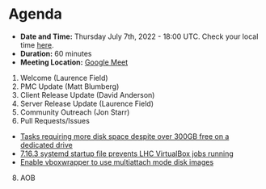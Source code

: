 # Agenda

* **Date and Time:** Thursday July 7th, 2022 - 18:00 UTC.  Check your local time [here](https://www.timeanddate.com/worldclock/converter.html?iso=20220707T180000&p1=791&p2=64&p3=179&p4=1440&p5=136&p6=309).
* **Duration:** 60 minutes
* **Meeting Location:** [Google Meet](https://meet.google.com/pgs-wwfv-gdk)

1. Welcome (Laurence Field) 
2. PMC Update (Matt Blumberg)
3. Client Release Update (David Anderson)
4. Server Release Update (Laurence Field) 
5. Community Outreach (Jon Starr) 
6. Pull Requests/Issues
  * [Tasks requiring more disk space despite over 300GB free on a dedicated drive](https://github.com/BOINC/boinc/issues/4643#issuecomment-1081507271)
  * [7.16.3 systemd startup file prevents LHC VirtualBox jobs running](https://github.com/BOINC/boinc/issues/3355)
  * [Enable vboxwrapper to use multiattach mode disk images](https://github.com/BOINC/boinc/pull/4603)
8. AOB

